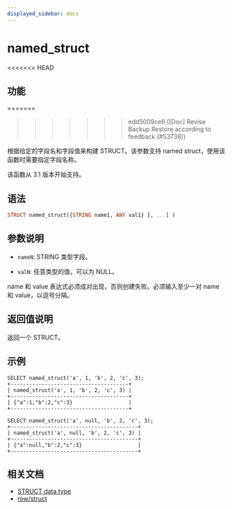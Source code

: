 ```yaml
---
displayed_sidebar: docs
---
```


# named_struct

<<<<<<< HEAD
## 功能
=======

>>>>>>> edd5009ce6 ([Doc] Revise Backup Restore according to feedback (#53738))

根据给定的字段名和字段值来构建 STRUCT。该参数支持 named struct，使用该函数时需要指定字段名称。

该函数从 3.1 版本开始支持。

## 语法

```Haskell
STRUCT named_struct({STRING name1, ANY val1} [, ...] )
```

## 参数说明

- `nameN`: STRING 类型字段。

- `valN`: 任意类型的值，可以为 NULL。

name 和 value 表达式必须成对出现，否则创建失败。必须输入至少一对 name 和 value，以逗号分隔。

## 返回值说明

返回一个 STRUCT。

## 示例

```plain
SELECT named_struct('a', 1, 'b', 2, 'c', 3);
+--------------------------------------+
| named_struct('a', 1, 'b', 2, 'c', 3) |
+--------------------------------------+
| {"a":1,"b":2,"c":3}                  |
+--------------------------------------+

SELECT named_struct('a', null, 'b', 2, 'c', 3);
+-----------------------------------------+
| named_struct('a', null, 'b', 2, 'c', 3) |
+-----------------------------------------+
| {"a":null,"b":2,"c":3}                  |
+-----------------------------------------+
```

## 相关文档

- [STRUCT data type](../../data-types/semi_structured/STRUCT.md)
- [row/struct](row.md)
